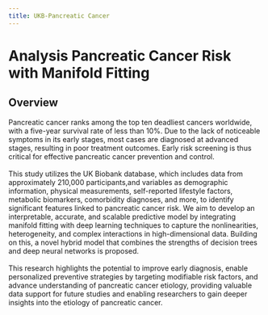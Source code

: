 ```yaml
---
title: UKB-Pancreatic Cancer
---
```


# Analysis Pancreatic Cancer Risk with Manifold Fitting
## Overview
<div class="justify-text">
Pancreatic cancer ranks among the top ten deadliest cancers worldwide, with a five-year survival rate of less than 10%. Due to the lack of noticeable symptoms in its early stages, most cases are diagnosed at advanced stages, resulting in poor treatment outcomes. Early risk screening is thus critical for effective pancreatic cancer prevention and control.
<br><br>
This study utilizes the UK Biobank database, which includes data from approximately 210,000 participants,and variables as demographic information, physical measurements, self-reported lifestyle factors, metabolic biomarkers, comorbidity diagnoses, and more, to identify significant features linked to pancreatic cancer risk. We aim to develop an interpretable, accurate, and scalable predictive model by integrating manifold fitting with deep learning techniques to capture the nonlinearities, heterogeneity, and complex interactions in high-dimensional data. Building on this, a novel hybrid model that combines the strengths of decision trees and deep neural networks is proposed.
<br><br>
This research highlights the potential to improve early diagnosis, enable personalized preventive strategies by targeting modifiable risk factors, and advance understanding of pancreatic cancer etiology, providing valuable data support for future studies and enabling researchers to gain deeper insights into the etiology of pancreatic cancer.
</div>

<!-- An implementation in R and MATLAB is available on Github: :material-arrow-right: <a href="https://github.com/zhigang-yao/MF-Metabolomic-Heterogeneity" class="btn-href">:simple-github:</a>  
Detailed description and discussion can be found in paper: :material-arrow-right: <a href="" class="btn-href">:material-newspaper-variant-outline:</a>  
To cite: :material-arrow-down:
```
@article{yao2023fixed,
  title={Random Fixed Boundary Flows},
  author={Yao, Zhigang and Xia, Yuqing and Fan, Zengyan},
  journal={arXiv preprint arXiv:1904.11332},
  year={2023}
}
``` -->